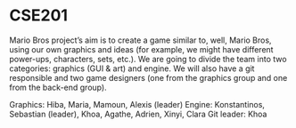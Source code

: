 # CSE201

Mario Bros project’s aim is to create a game similar to, well, Mario Bros, using our own graphics and ideas (for example, we might have different power-ups, characters, sets, etc.). We are going to divide the team into two categories: graphics (GUI & art) and engine. We will also have a git responsible and two game designers (one from the graphics group and one from the back-end group).  

Graphics: Hiba, Maria, Mamoun, Alexis (leader)
Engine: Konstantinos, Sebastian (leader), Khoa, Agathe, Adrien, Xinyi, Clara
Git leader: Khoa
